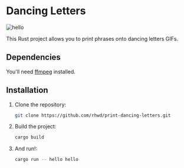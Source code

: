 # Dancing Letters

![hello](https://github.com/rhwd/print-dancing-letters/assets/65386766/c2218735-6e70-4fec-ba3c-fae4b824b42a)

This Rust project allows you to print phrases onto dancing letters GIFs.

## Dependencies

  You'll need [ffmpeg](https://ffmpeg.org/) installed.

## Installation

1. Clone the repository:

   ```sh
   git clone https://github.com/rhwd/print-dancing-letters.git

2. Build the project:

   ```sh
   cargo build

3. And run!:

     ```sh
   cargo run -- hello hello
